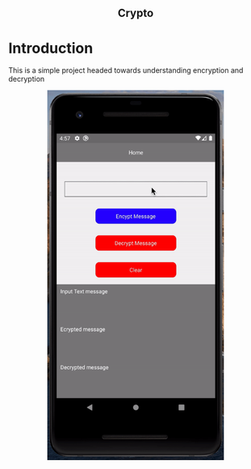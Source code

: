 <h2 align="center">
  <b>Crypto</b><br>
 
</h2>

# Introduction
This is a simple project headed towards understanding encryption and decryption 

<p align="center">
  <img src="https://github.com/amitrai98/crypto/blob/master/encrypted.gif?raw=true" width="350" /><br>
</p>
